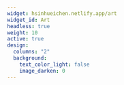 ```yaml
---
widget: hsinhueichen.netlify.app/art
widget_id: Art
headless: true
weight: 10
active: true
design:
  columns: "2"
  background:
    text_color_light: false
    image_darken: 0
---
```

